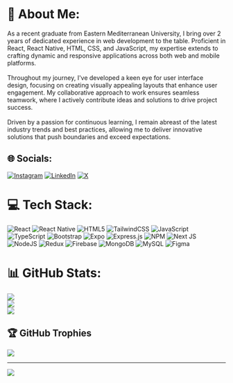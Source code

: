 # 💫 About Me:
As a recent graduate from Eastern Mediterranean University, I bring over 2 years of dedicated experience in web development to the table. Proficient in React, React Native, HTML, CSS, and JavaScript, my expertise extends to crafting dynamic and responsive applications across both web and mobile platforms.<br><br>Throughout my journey, I've developed a keen eye for user interface design, focusing on creating visually appealing layouts that enhance user engagement. My collaborative approach to work ensures seamless teamwork, where I actively contribute ideas and solutions to drive project success.<br><br>Driven by a passion for continuous learning, I remain abreast of the latest industry trends and best practices, allowing me to deliver innovative solutions that push boundaries and exceed expectations.


## 🌐 Socials:
[![Instagram](https://img.shields.io/badge/Instagram-%23E4405F.svg?logo=Instagram&logoColor=white)](https://instagram.com/furkandgn99) [![LinkedIn](https://img.shields.io/badge/LinkedIn-%230077B5.svg?logo=linkedin&logoColor=white)](https://linkedin.com/in/furkandgn99) [![X](https://img.shields.io/badge/X-black.svg?logo=X&logoColor=white)](https://x.com/Furkandgn99) 

# 💻 Tech Stack:
![React](https://img.shields.io/badge/react-%2320232a.svg?style=for-the-badge&logo=react&logoColor=%2361DAFB) ![React Native](https://img.shields.io/badge/react_native-%2320232a.svg?style=for-the-badge&logo=react&logoColor=%2361DAFB) ![HTML5](https://img.shields.io/badge/html5-%23E34F26.svg?style=for-the-badge&logo=html5&logoColor=white) ![TailwindCSS](https://img.shields.io/badge/tailwindcss-%2338B2AC.svg?style=for-the-badge&logo=tailwind-css&logoColor=white) ![JavaScript](https://img.shields.io/badge/javascript-%23323330.svg?style=for-the-badge&logo=javascript&logoColor=%23F7DF1E) ![TypeScript](https://img.shields.io/badge/typescript-%23007ACC.svg?style=for-the-badge&logo=typescript&logoColor=white) ![Bootstrap](https://img.shields.io/badge/bootstrap-%238511FA.svg?style=for-the-badge&logo=bootstrap&logoColor=white) ![Expo](https://img.shields.io/badge/expo-1C1E24?style=for-the-badge&logo=expo&logoColor=#D04A37) ![Express.js](https://img.shields.io/badge/express.js-%23404d59.svg?style=for-the-badge&logo=express&logoColor=%2361DAFB) ![NPM](https://img.shields.io/badge/NPM-%23CB3837.svg?style=for-the-badge&logo=npm&logoColor=white) ![Next JS](https://img.shields.io/badge/Next-black?style=for-the-badge&logo=next.js&logoColor=white) ![NodeJS](https://img.shields.io/badge/node.js-6DA55F?style=for-the-badge&logo=node.js&logoColor=white) ![Redux](https://img.shields.io/badge/redux-%23593d88.svg?style=for-the-badge&logo=redux&logoColor=white) ![Firebase](https://img.shields.io/badge/Firebase-039BE5?style=for-the-badge&logo=Firebase&logoColor=white) ![MongoDB](https://img.shields.io/badge/MongoDB-%234ea94b.svg?style=for-the-badge&logo=mongodb&logoColor=white) ![MySQL](https://img.shields.io/badge/mysql-%2300000f.svg?style=for-the-badge&logo=mysql&logoColor=white) ![Figma](https://img.shields.io/badge/figma-%23F24E1E.svg?style=for-the-badge&logo=figma&logoColor=white)
# 📊 GitHub Stats:
![](https://github-readme-stats.vercel.app/api?username=Furkandgn99&theme=react&hide_border=true&include_all_commits=false&count_private=true)<br/>
![](https://github-readme-streak-stats.herokuapp.com/?user=Furkandgn99&theme=react&hide_border=true)<br/>
![](https://github-readme-stats.vercel.app/api/top-langs/?username=Furkandgn99&theme=react&hide_border=true&include_all_commits=false&count_private=true&layout=compact)

## 🏆 GitHub Trophies
![](https://github-profile-trophy.vercel.app/?username=Furkandgn99&theme=discord&no-frame=false&no-bg=true&margin-w=4)

---
[![](https://visitcount.itsvg.in/api?id=Furkandgn99&icon=0&color=1)](https://visitcount.itsvg.in)

<!-- Proudly created with GPRM ( https://gprm.itsvg.in ) -->
